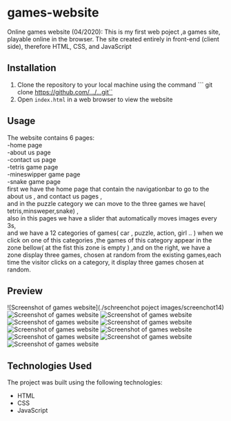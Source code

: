 # games-website
Online games website (04/2020):    This is my first web poject ,a games site, playable online in the browser. The site created entirely in front-end (client side), therefore HTML, CSS, and JavaScript
## Installation
1. Clone the repository to your local machine using the command ``` git clone https://github.com/.../...git``
2. Open ```index.html``` in a web browser to view the website

## Usage 
The website contains 6 pages:  
-home page   
-about us page   
-contact us page  
-tetris game page   
-mineswipper game page  
-snake game page    
first we have the home page that contain the navigationbar to go to the about us , and contact us pages ,   
and in the puzzle category we can move to the three games we have( tetris,minsweper,snake) ,  
also in this pages we have a slider that automatically moves images every 3s,  
and we have a 12 categories of games( car , puzzle, action, girl .. ) when we click on one of this categories ,the games of this category appear in the zone bellow( at the fist this zone is empty ) ,and on the right, we have a zone display three games, chosen at random from the existing games,each time the visitor clicks on a category, it display three games chosen at random.  

## Preview
![Screenshot of games website](./schreenchot poject images/screenchot14)
![Screenshot of games website](./README_images/2023-04-06%2020-22-22.gif)
![Screenshot of games website](./README_images/2023-04-06%2020-23-01.gif)
![Screenshot of games website](./README_images/2023-04-06%2020-23-15.gif)
![Screenshot of games website](./README_images/2023-04-06%2021-58-49.gif)
![Screenshot of games website](./README_images/ezgif.com-optimize.gif)
![Screenshot of games website](./README_images/ezgif.com-optimize%20(1).gif)
![Screenshot of games website](./README_images/ezgif.com-optimize%20(2).gif)
![Screenshot of games website](./README_images/ezgif.com-optimize%20(3).gif)
![Screenshot of games website](./README_images/ezgif.com-optimize%20(4).gif)

## Technologies Used
The project was built using the following technologies:
- HTML
- CSS
- JavaScript
